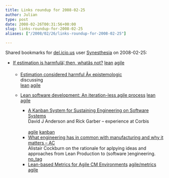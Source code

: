 ```yaml
---
title: Links roundup for 2008-02-25
author: Julian
type: post
date: 2008-02-26T00:31:56+00:00
slug: links-roundup-for-2008-02-25 
aliases: ["/2008/02/26/links-roundup-for-2008-02-25"]

---
```

Shared bookmarks for [del.icio.us][1] user [Synesthesia][2] on 2008-02-25:

  * [If estimation is harmful&acirc;&brvbar; then, what&acirc;s not?][3] 
    [lean][4] [agile][5] </li> 
    
      * [Estimation considered harmful &Acirc;&laquo; epistemologic][6]  
        discussing  
        [lean][4] [agile][5] 
      * [Lean software development: An iteration-less agile process][7] 
        [lean][4] [agile][5] </li> 
        
          * [A Kanban System for Sustaining Engineering on Software Systems][8]  
            David J Anderson and Rick Garber &#8211; experience at Corbis<br>   
            [agile][5] [kanban][9] 
          * [What engineering has in common with manufacturing and why it matters &#8211; AC][10]  
            Alistair Cockburn on the rationale for aplpying ideas and approaches from Lean Production to (software )engineering.   
            [no_tag][11] 
          * [Lean-based Metrics for Agile CM Environments][12] 
            [agile/metrics][13] [agile][5] </li> </ul>

 [1]: https://del.icio.us/
 [2]: https://del.icio.us/synesthesia
 [3]: https://epistemologic.com/2007/05/14/if-estimation-is-harmful-then-whats-not
 [4]: https://del.icio.us/synesthesia/lean
 [5]: https://del.icio.us/synesthesia/agile
 [6]: https://epistemologic.com/2007/05/12/estimation-considered-harmful
 [7]: https://epistemologic.com/2007/08/06/lean-software-development-an-iteration-less-agile-process
 [8]: https://www.agilemanagement.net/Articles/Papers/KanbanAtLeanNPD.pdf
 [9]: https://del.icio.us/synesthesia/kanban
 [10]: https://alistair.cockburn.us/index.php/What_engineering_has_in_common_with_manufacturing_and_why_it_matters
 [11]: https://del.icio.us/synesthesia/no_tag
 [12]: https://www.cmcrossroads.com/articles/agile-cm-environments/lean%11based-metrics-for-agile-cm-environments.html
 [13]: https://del.icio.us/synesthesia/agile%2Fmetrics